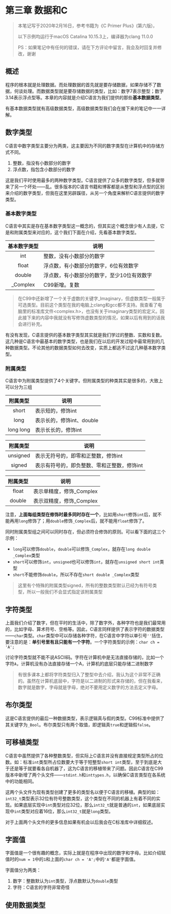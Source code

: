 

# 第三章 数据和C

> 本笔记写于2020年2月16日，参考书籍为《C Primer Plus》(第六版)，
>
> 以下示例均运行于macOS Catalina 10.15.3上，编译器为clang 11.0.0
>
> PS：如果笔记中有任何的错误，请在下方评论中留言，我会及时回复并修改，谢谢

## 概述

程序的根本就是处理数据。而处理数据的首先就是要存储数据，如果存储不了数据，何谈处理。而数据类型就是要存储数据的类型，比如：数字7表示整型；数字3.14表示浮点型等。本章的内容就是介绍C语言为我们提供的那些**基本数据类型**。

有基本数据类型就有高级数据类型，高级数据类型我们会在接下来的笔记中一一详解。

## 数字类型

C语言中数字类型主要分为两类，这主要因为不同的数字类型在计算机中的存储方式不同。

1. 整数，指没有小数部分的数字
2. 浮点数，指包含小数部分的数字

这是我们平时使用最多的两种数字类型。C语言提供了众多的数字类型，但多就带来了另一个坏处——乱。很多版本的C语言书籍和博客都是从整型和浮点型的区别来介绍的数字类型，但我在这里另辟蹊径，从另一个角度来解析C语言提供的数字类型。

### 基本数字类型

C语言中其实是存在基本数字类型这一概念的，但其实这个概念很少有人去提，它是和附属类型来对应的，这个我们下面在介绍，先看基本数字类型。

| 基本数字类型 | 说明                                       |
| :----------: | ------------------------------------------ |
|     int      | 整数，没有小数部分的数字                   |
|    float     | 浮点数，有小数部分的数字，6位有效数字      |
|    double    | 浮点数，有小数部分的数字，至少10位有效数字 |
|   _Complex   | C99新增。复数                              |

> 在C99中还新增了一个关于虚数的关键字_Imaginary，但虚数类型一般属于可选类型。目前这个类型在我的电脑上clang和gcc都不支持。我查看了电脑里的标准库文件<complex.h>，也没有关于imaginary类型的宏定义。因此接下来的内容中我就没有写修饰虚数类型的情况，如果以后有用到的话我会进行补充。

有没有发现，C语言提供的基本数字类型其实就是我们学过的整数、实数和复数。这几种是C语言中最基本的数字类型，也是我们在以后的开发过程中最常用到的几种数据类型。不论其他的数据类型如何去改变，实质上都逃不过这几种基本数字类型。

### 附属类型

C语言中为附属类型提供了4个关键字。但附属类型的种类其实是很多的，大致上可以分为三组

| 附属类型  | 说明                      |
| :-------: | ------------------------- |
|   short   | 表示短的，修饰int         |
|   long    | 表示长的，修饰int、double |
| long long | 表示长长的，修饰int       |

| 附属类型 | 说明                                        |
| :------: | ------------------------------------------- |
| unsigned | 表示无符号的，即零和正整数，修饰int         |
|  signed  | 表示有符号的，即负整数、零和正整数，修饰int |

| 附属类型  | 说明                      |
| :-------: | ------------------------- |
|   float   | 表示单精度，修饰_Complex  |
|  double   | 表示双精度，修饰_Complex  |

注意，**上面每组类型在修饰时最多同时存在一个**，比如用`short`修饰`int`后，就不能再用`long`修饰了；用`double`修饰`_Complex`后，就不能用`float`修饰了。

同时附属类型组之间可以同时存在，但必须符合修饰的原则。可以看下面的这三个示例：

- `long`可以修饰`double`，`double`可以修饰`_Complex`，就存在`long double _Complex`类型
- `short`可以修饰`int`，`unsigned`也可以修饰`int`，就存在`unsigned short int`类型
- `short`不能修饰`double`，所以不存在`short double _Complex`类型

> 这里有个特殊的附属类型signed，所有的整数类型默认已经为有符号类型，所以一般我们不会显式指定该附属类型

## 字符类型

上面我们介绍了数字，但在平时的生活中，除了数字外，各种字符也是我们最常用的，比如字母、算术符号、空格等。因此，C语言同样提供了表示字符的数据类型——`char`类型。`char`类型中可以存储各种字符，在C语言中字符以单引号`''`括住，要注意的是：**单引号里有且只能有一个字符**。一个字符类型的示例：`char ch = 'A';`

讨论字符类型就不能不说ASCII码。字符在计算机中是无法直接存储的，比如一个字符`A`，计算机没有办法直接存储一个A，计算机的底层只能存储二进制数字

> 有很多课本上都将字符类型归入了整型中去介绍，我认为这个非常不正确的。虽然在计算机底层中，字符是以二进制的形式来存储的，但在我看来，数字就是数字，字母就是字母，绝对不要用定义数字的方法去定义字母。

## 布尔类型

这是C语言提供的最后一种数据类型，表示逻辑真与假的类型。C99标准中提供了其关键字为`_Bool`。布尔类型只有两个取值，即逻辑真`true`和逻辑假`false`。

## 可移植类型

C语言中虽然提供了各种整数类型，但实际上C语言并没有直接规定类型所占的位数。如：标准`int`类型所占位数要大于等于短整型`short int`类型，至于到底是大于还是等于就要看各自机器了，这为C语言的移植带来了问题。因此C语言在C99版本中新增了两个头文件——`stdint.h`和`inttypes.h`，以确保C语言类型在各系统中的功能相同。

这两个头文件为现有类型创建了更多的类型名以便于C语言的移植。典型的如：`int32_t`类型表示32位有符号整数类型，这个类型在不同的机器上有着不同的实现。如果底层实现中`int`类型对应32位，那么`int32_t`就是普通的`int`，如果底层实现中`int`类型对应着16位，那么`int32_t`就是`long`类型。

对于上面两个头文件的更多信息如果有机会以后我会在C标准库中详细叙述。

## 字面值

字面值是一个很有趣的概念，实际上就是在程序中出现的数字和字母。比如介绍赋值时的`num = 1`中的`1`和上面的`char ch = 'A';`中的`'A'`都是字面值。

字面值分为两类：

1. 数字：整数默认为`int`类型，浮点数默认为`double`类型
2. 字符：C语言的字符非常奇怪

## 使用数据类型
